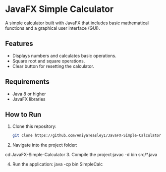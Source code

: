 # JavaFX Simple Calculator

A simple calculator built with JavaFX that includes basic mathematical functions and a graphical user interface (GUI).

## Features

- Displays numbers and calculates basic operations.
- Square root and square operations.
- Clear button for resetting the calculator.

## Requirements

- Java 8 or higher
- JavaFX libraries

## How to Run

1. Clone this repository:
   ```bash
   git clone https://github.com/AniyaTeasley1/JavaFX-Simple-Calculator.git
2. Navigate into the project folder:

cd JavaFX-Simple-Calculator
3. Compile the project:javac -d bin src/*.java

4. Run the application: java -cp bin SimpleCalc
